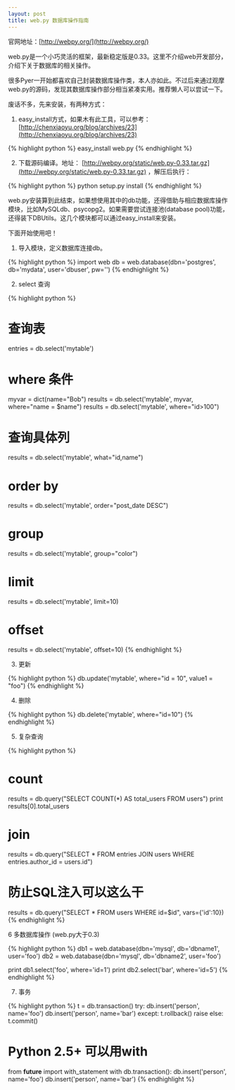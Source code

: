 ```yaml
---
layout: post
title: web.py 数据库操作指南
---
```


官网地址：[http://webpy.org/](http://webpy.org/)

web.py是一个小巧灵活的框架，最新稳定版是0.33。这里不介绍web开发部分，介绍下关于数据库的相关操作。

很多Pyer一开始都喜欢自己封装数据库操作类，本人亦如此。不过后来通过观摩web.py的源码，发现其数据库操作部分相当紧凑实用。推荐懒人可以尝试一下。

废话不多，先来安装，有两种方式：

1. easy_install方式，如果木有此工具，可以参考：[http://chenxiaoyu.org/blog/archives/23](http://chenxiaoyu.org/blog/archives/23)

{% highlight python %}
easy_install web.py
{% endhighlight %}

2. 下载源码编译。地址： [http://webpy.org/static/web.py-0.33.tar.gz](http://webpy.org/static/web.py-0.33.tar.gz) ，解压后执行：

{% highlight python %}
python setup.py install
{% endhighlight %}

web.py安装算到此结束，如果想使用其中的db功能，还得借助与相应数据库操作模块，比如MySQLdb、psycopg2。如果需要尝试连接池(database pool)功能，还得装下DBUtils。这几个模块都可以通过easy_install来安装。

下面开始使用吧！

1. 导入模块，定义数据库连接db。

{% highlight python %}
import web
db = web.database(dbn='postgres', db='mydata', user='dbuser', pw='')
{% endhighlight %}

2. select 查询

{% highlight python %}
# 查询表
entries = db.select('mytable')

# where 条件
myvar = dict(name="Bob")
results = db.select('mytable', myvar, where="name = $name")
results = db.select('mytable', where="id>100")

# 查询具体列
results = db.select('mytable', what="id,name")

# order by
results = db.select('mytable', order="post_date DESC")

# group
results = db.select('mytable', group="color")

# limit
results = db.select('mytable', limit=10)

# offset
results = db.select('mytable', offset=10)
{% endhighlight %}

3. 更新

{% highlight python %}
db.update('mytable', where="id = 10", value1 = "foo")
{% endhighlight %}

4. 删除

{% highlight python %}
db.delete('mytable', where="id=10")
{% endhighlight %}

5. 复杂查询

{% highlight python %}
# count
results = db.query("SELECT COUNT(*) AS total_users FROM users")
print results[0].total_users

# join
results = db.query("SELECT * FROM entries JOIN users WHERE entries.author_id = users.id")

# 防止SQL注入可以这么干
results = db.query("SELECT * FROM users WHERE id=$id", vars={'id':10})
{% endhighlight %}

6 多数据库操作 (web.py大于0.3)

{% highlight python %}
db1 = web.database(dbn='mysql', db='dbname1', user='foo')
db2 = web.database(dbn='mysql', db='dbname2', user='foo')

print db1.select('foo', where='id=1')
print db2.select('bar', where='id=5')
{% endhighlight %}

7. 事务

{% highlight python %}
t = db.transaction()
try:
    db.insert('person', name='foo')
    db.insert('person', name='bar')
except:
    t.rollback()
    raise
else:
    t.commit()

# Python 2.5+ 可以用with
from __future__ import with_statement
with db.transaction():
    db.insert('person', name='foo')
    db.insert('person', name='bar')
{% endhighlight %}


